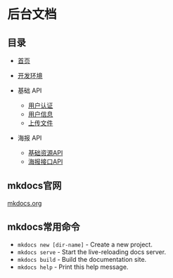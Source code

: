 # 后台文档

## 目录

* [首页](index.md)
* [开发环境](develop.md)

* 基础 API
    * [用户认证](base/auth.md)
    * [用户信息](base/profile.md)
    * [上传文件](base/upload.md)
* 海报 API
    * [基础资源API](poster/resource.md)
    * [海报接口API](poster/poster.md)



## mkdocs官网

[mkdocs.org](http://mkdocs.org)

## mkdocs常用命令

* `mkdocs new [dir-name]` - Create a new project.
* `mkdocs serve` - Start the live-reloading docs server.
* `mkdocs build` - Build the documentation site.
* `mkdocs help` - Print this help message.
